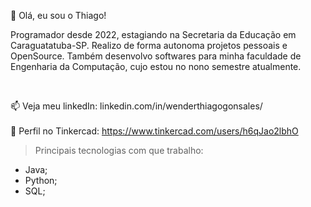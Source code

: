 👋 Olá, eu sou o Thiago! <br>
<p>Programador desde 2022, estagiando na Secretaria da Educação em Caraguatatuba-SP. Realizo de forma autonoma projetos pessoais e OpenSource. Também desenvolvo softwares para minha faculdade de Engenharia da Computação, cujo estou no nono semestre atualmente.</p> <br>

📫 Veja meu linkedIn: linkedin.com/in/wenderthiagogonsales/ <br><br>
🚀 Perfil no Tinkercad: https://www.tinkercad.com/users/h6qJao2lbhO

>Principais tecnologias com que trabalho:
* Java;
* Python;
* SQL;

<!---
WenderG/WenderG is a ✨ special ✨ repository because its `README.md` (this file) appears on your GitHub profile.
You can click the Preview link to take a look at your changes.
--->

